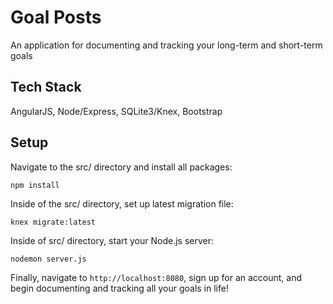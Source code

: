 # Goal Posts
An application for documenting and tracking your long-term and short-term goals



## Tech Stack
AngularJS, Node/Express, SQLite3/Knex, Bootstrap



## Setup
Navigate to the src/ directory and install all packages:

```
npm install
```

Inside of the src/ directory, set up latest migration file:

```
knex migrate:latest
```

Inside of src/ directory, start your Node.js server:

```
nodemon server.js
```

Finally, navigate to `http://localhost:8080`, sign up for an account, and begin documenting and tracking all your goals in life!
